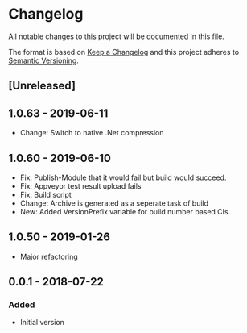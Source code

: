 # Changelog
All notable changes to this project will be documented in this file.

The format is based on [Keep a Changelog](http://keepachangelog.com/en/1.0.0/)
and this project adheres to [Semantic Versioning](http://semver.org/spec/v2.0.0.html).

## [Unreleased]

## 1.0.63 - 2019-06-11
- Change: Switch to native .Net compression

## 1.0.60 - 2019-06-10
- Fix: Publish-Module that it would fail but build would succeed.
- Fix: Appveyor test result upload fails
- Fix: Build script
- Change: Archive is generated as a seperate task of build
- New: Added VersionPrefix variable for build number based CIs.

## 1.0.50 - 2019-01-26
- Major refactoring

## 0.0.1 - 2018-07-22
### Added
- Initial version
